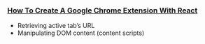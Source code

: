 ### [How To Create A Google Chrome Extension With React](https://medium.com/litslink/how-to-create-google-chrome-extension-using-react-js-5c9e343323ff)

- Retrieving active tab’s URL
- Manipulating DOM content (content scripts)